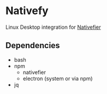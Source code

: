 # Nativefy

Linux Desktop integration for [Nativefier](https://github.com/nativefier/nativefier) 

## Dependencies

* bash
* npm
  * nativefier
  * electron (system or via npm)
* jq


